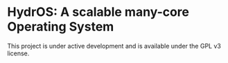 # HydrOS: A scalable many-core Operating System #

This project is under active development and is available under the GPL v3 license.
